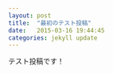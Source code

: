 ```yaml
---
layout: post
title:  "最初のテスト投稿"
date:   2015-03-16 19:44:45
categories: jekyll update
---
```

テスト投稿です！